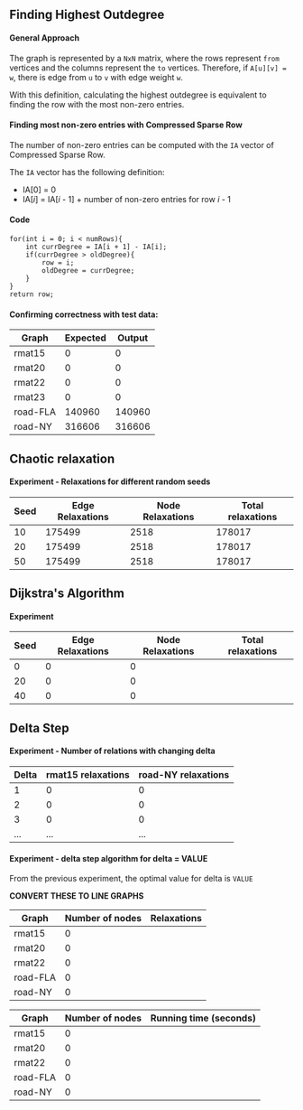 

## Finding Highest Outdegree
#### General Approach
The graph is represented by a ```NxN``` matrix, where the rows represent ```from``` vertices and the columns represent the ```to``` vertices. 
Therefore, if `A[u][v] = w`, there is edge from `u` to `v` with edge weight `w`. 

With this definition, calculating the highest outdegree is equivalent to finding the row with the most non-zero entries. 

#### Finding most non-zero entries with Compressed Sparse Row

The number of non-zero entries can be computed with the `IA` vector of Compressed Sparse Row.

The `IA` vector has the following definition:
- IA[0] = 0
- IA[_i_] = IA[_i_ - 1] + number of non-zero entries for row _i_ - 1

#### Code

```
for(int i = 0; i < numRows){
    int currDegree = IA[i + 1] - IA[i];
    if(currDegree > oldDegree){
        row = i;
        oldDegree = currDegree;
    }
}
return row;
```

#### Confirming correctness with test data:
| Graph    | Expected | Output |
|----------|----------|--------|
| rmat15   | 0        | 0      |
| rmat20   | 0        | 0      |
| rmat22   | 0        | 0      |
| rmat23   | 0        | 0      |
| road-FLA | 140960   | 140960 |
| road-NY  | 316606   | 316606 |

## Chaotic relaxation
#### Experiment - Relaxations for different random seeds
| Seed | Edge Relaxations | Node Relaxations | Total relaxations |
|------|------------------|------------------|-------------------|
| 10   | 175499           | 2518             | 178017            |
| 20   | 175499           | 2518             | 178017            |
| 50   | 175499           | 2518             | 178017            |


## Dijkstra's Algorithm

#### Experiment
| Seed | Edge Relaxations | Node Relaxations | Total relaxations |
|------|------------------|------------------|-------------------|
| 0    | 0                | 0                |                   |
| 20   | 0                | 0                |                   |
| 40   | 0                | 0                |                   |

## Delta Step
#### Experiment - Number of relations with changing delta
| Delta | rmat15 relaxations | road-NY relaxations |
|-------|--------------------|---------------------|
| 1     | 0                  | 0                   |
| 2     | 0                  | 0                   |
| 3     | 0                  | 0                   |
| ...   | ...                | ...                 |


#### Experiment - delta step algorithm for delta = VALUE

From the previous experiment, the optimal value for delta is ```VALUE```

**CONVERT THESE TO LINE GRAPHS**

| Graph    | Number of nodes | Relaxations |
|----------|-----------------|-------------|
| rmat15   | 0               |             |
| rmat20   | 0               |             |
| rmat22   | 0               |             |
| road-FLA | 0               |             |
| road-NY  | 0               |             |

| Graph    | Number of nodes | Running time (seconds) |
|----------|-----------------|--------------|
| rmat15   | 0               |              |
| rmat20   | 0               |              |
| rmat22   | 0               |              |
| road-FLA | 0               |              |
| road-NY  | 0               |              |
